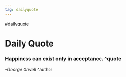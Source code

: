 ```yaml
---
tag: dailyquote
---
```


#dailyquote

# Daily Quote

### Happiness can exist only in acceptance. ^quote
*-George Orwell* ^author
